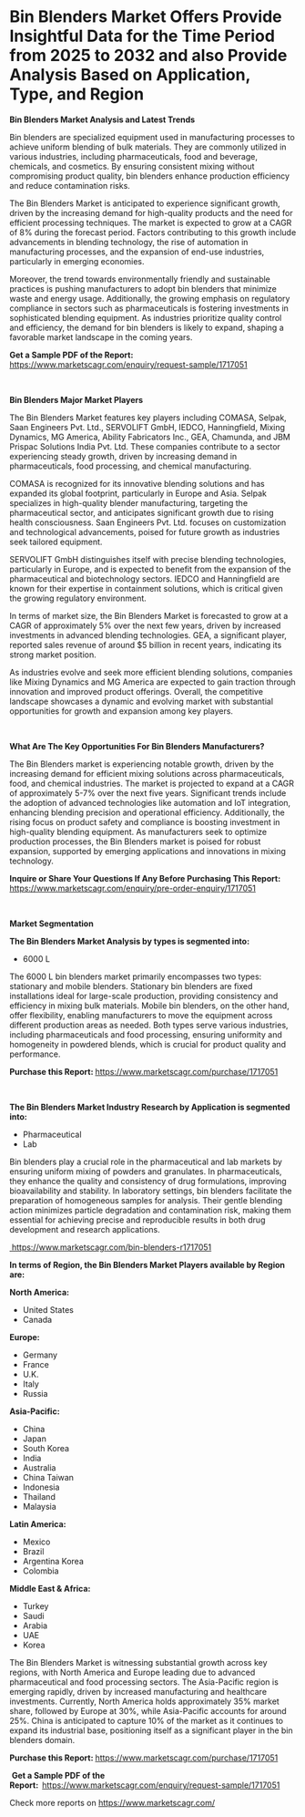 <p><h1>Bin Blenders Market Offers Provide Insightful Data for the Time Period from 2025 to 2032 and also Provide Analysis Based on Application, Type, and Region</h1></p><p><strong>Bin Blenders Market Analysis and Latest Trends</strong></p>
<p><p>Bin blenders are specialized equipment used in manufacturing processes to achieve uniform blending of bulk materials. They are commonly utilized in various industries, including pharmaceuticals, food and beverage, chemicals, and cosmetics. By ensuring consistent mixing without compromising product quality, bin blenders enhance production efficiency and reduce contamination risks.</p><p>The Bin Blenders Market is anticipated to experience significant growth, driven by the increasing demand for high-quality products and the need for efficient processing techniques. The market is expected to grow at a CAGR of 8% during the forecast period. Factors contributing to this growth include advancements in blending technology, the rise of automation in manufacturing processes, and the expansion of end-use industries, particularly in emerging economies.</p><p>Moreover, the trend towards environmentally friendly and sustainable practices is pushing manufacturers to adopt bin blenders that minimize waste and energy usage. Additionally, the growing emphasis on regulatory compliance in sectors such as pharmaceuticals is fostering investments in sophisticated blending equipment. As industries prioritize quality control and efficiency, the demand for bin blenders is likely to expand, shaping a favorable market landscape in the coming years.</p></p>
<p><strong>Get a Sample PDF of the Report:&nbsp;</strong> <a href="https://www.marketscagr.com/enquiry/request-sample/1717051?utm_campaign=2383&utm_medium=2&utm_source=Github&utm_content=ia&utm_term=25032025&utm_id=bin-blenders">https://www.marketscagr.com/enquiry/request-sample/1717051</a></p>
<p>&nbsp;</p>
<p><strong>Bin Blenders Major Market Players</strong></p>
<p><p>The Bin Blenders Market features key players including COMASA, Selpak, Saan Engineers Pvt. Ltd., SERVOLIFT GmbH, IEDCO, Hanningfield, Mixing Dynamics, MG America, Ability Fabricators Inc., GEA, Chamunda, and JBM Prispac Solutions India Pvt. Ltd. These companies contribute to a sector experiencing steady growth, driven by increasing demand in pharmaceuticals, food processing, and chemical manufacturing.</p><p>COMASA is recognized for its innovative blending solutions and has expanded its global footprint, particularly in Europe and Asia. Selpak specializes in high-quality blender manufacturing, targeting the pharmaceutical sector, and anticipates significant growth due to rising health consciousness. Saan Engineers Pvt. Ltd. focuses on customization and technological advancements, poised for future growth as industries seek tailored equipment.</p><p>SERVOLIFT GmbH distinguishes itself with precise blending technologies, particularly in Europe, and is expected to benefit from the expansion of the pharmaceutical and biotechnology sectors. IEDCO and Hanningfield are known for their expertise in containment solutions, which is critical given the growing regulatory environment.</p><p>In terms of market size, the Bin Blenders Market is forecasted to grow at a CAGR of approximately 5% over the next few years, driven by increased investments in advanced blending technologies. GEA, a significant player, reported sales revenue of around $5 billion in recent years, indicating its strong market position.</p><p>As industries evolve and seek more efficient blending solutions, companies like Mixing Dynamics and MG America are expected to gain traction through innovation and improved product offerings. Overall, the competitive landscape showcases a dynamic and evolving market with substantial opportunities for growth and expansion among key players.</p></p>
<p>&nbsp;</p>
<p><strong>What Are The Key Opportunities For Bin Blenders Manufacturers?</strong></p>
<p><p>The Bin Blenders market is experiencing notable growth, driven by the increasing demand for efficient mixing solutions across pharmaceuticals, food, and chemical industries. The market is projected to expand at a CAGR of approximately 5-7% over the next five years. Significant trends include the adoption of advanced technologies like automation and IoT integration, enhancing blending precision and operational efficiency. Additionally, the rising focus on product safety and compliance is boosting investment in high-quality blending equipment. As manufacturers seek to optimize production processes, the Bin Blenders market is poised for robust expansion, supported by emerging applications and innovations in mixing technology.</p></p>
<p><strong>Inquire or Share Your Questions If Any Before Purchasing This Report:</strong> <a href="https://www.marketscagr.com/enquiry/pre-order-enquiry/1717051?utm_campaign=2383&utm_medium=2&utm_source=Github&utm_content=ia&utm_term=25032025&utm_id=bin-blenders">https://www.marketscagr.com/enquiry/pre-order-enquiry/1717051</a></p>
<p>&nbsp;</p>
<p><strong>Market Segmentation</strong></p>
<p><strong>The Bin Blenders Market Analysis by types is segmented into:</strong></p>
<p><ul><li>6000 L</li></ul></p>
<p><p>The 6000 L bin blenders market primarily encompasses two types: stationary and mobile blenders. Stationary bin blenders are fixed installations ideal for large-scale production, providing consistency and efficiency in mixing bulk materials. Mobile bin blenders, on the other hand, offer flexibility, enabling manufacturers to move the equipment across different production areas as needed. Both types serve various industries, including pharmaceuticals and food processing, ensuring uniformity and homogeneity in powdered blends, which is crucial for product quality and performance.</p></p>
<p><strong>Purchase this Report:&nbsp;</strong><a href="https://www.marketscagr.com/purchase/1717051?utm_campaign=2383&utm_medium=2&utm_source=Github&utm_content=ia&utm_term=25032025&utm_id=bin-blenders">https://www.marketscagr.com/purchase/1717051</a></p>
<p>&nbsp;</p>
<p><strong>The Bin Blenders Market Industry Research by Application is segmented into:</strong></p>
<p><ul><li>Pharmaceutical</li><li>Lab</li></ul></p>
<p><p>Bin blenders play a crucial role in the pharmaceutical and lab markets by ensuring uniform mixing of powders and granulates. In pharmaceuticals, they enhance the quality and consistency of drug formulations, improving bioavailability and stability. In laboratory settings, bin blenders facilitate the preparation of homogeneous samples for analysis. Their gentle blending action minimizes particle degradation and contamination risk, making them essential for achieving precise and reproducible results in both drug development and research applications.</p></p>
<p><a href="https://www.marketscagr.com/bin-blenders-r1717051?utm_campaign=2383&utm_medium=2&utm_source=Github&utm_content=ia&utm_term=25032025&utm_id=bin-blenders">&nbsp;https://www.marketscagr.com/bin-blenders-r1717051</a></p>
<p><strong>In terms of Region, the Bin Blenders Market Players available by Region are:</strong></p>
<p>
    <p> <strong> North America: </strong>
        <ul>
            <li>United States</li>
            <li>Canada</li>
        </ul>
        </p> 
    <p> <strong> Europe: </strong>
        <ul>
            <li>Germany</li>
            <li>France</li>
            <li>U.K.</li>
            <li>Italy</li>
            <li>Russia</li>
        </ul>
        </p> 
    <p> <strong> Asia-Pacific: </strong>
        <ul>
            <li>China</li>
            <li>Japan</li>
            <li>South Korea</li>
            <li>India</li>
            <li>Australia</li>
            <li>China Taiwan</li>
            <li>Indonesia</li>
            <li>Thailand</li>
            <li>Malaysia</li>
        </ul>
        </p> 
    <p> <strong> Latin America: </strong>
        <ul>
            <li>Mexico</li>
            <li>Brazil</li>
            <li>Argentina Korea</li>
            <li>Colombia</li>
        </ul>
        </p> 
    <p> <strong> Middle East & Africa: </strong>
        <ul>
            <li>Turkey</li>
            <li>Saudi</li>
            <li>Arabia</li>
            <li>UAE</li>
            <li>Korea</li>
        </ul>
    </p>
    </p>
<p><p>The Bin Blenders Market is witnessing substantial growth across key regions, with North America and Europe leading due to advanced pharmaceutical and food processing sectors. The Asia-Pacific region is emerging rapidly, driven by increased manufacturing and healthcare investments. Currently, North America holds approximately 35% market share, followed by Europe at 30%, while Asia-Pacific accounts for around 25%. China is anticipated to capture 10% of the market as it continues to expand its industrial base, positioning itself as a significant player in the bin blenders domain.</p></p>
<p><strong>Purchase this Report: </strong><a href="https://www.marketscagr.com/purchase/1717051?utm_campaign=2383&utm_medium=2&utm_source=Github&utm_content=ia&utm_term=25032025&utm_id=bin-blenders">https://www.marketscagr.com/purchase/1717051</a></p>
<p>&nbsp;<strong>Get a Sample PDF of the Report:&nbsp;&nbsp;</strong><a href="https://www.marketscagr.com/enquiry/request-sample/1717051?utm_campaign=2383&utm_medium=2&utm_source=Github&utm_content=ia&utm_term=25032025&utm_id=bin-blenders">https://www.marketscagr.com/enquiry/request-sample/1717051</a></p>
<p><strong></strong></p>
<p>Check more reports on <a href="https://www.marketscagr.com/?utm_campaign=2383&utm_medium=2&utm_source=Github&utm_content=ia&utm_term=25032025&utm_id=bin-blenders">https://www.marketscagr.com/</a></p>